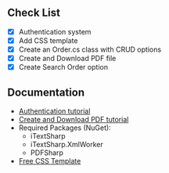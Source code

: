  
## Check List
- [x] Authentication system
- [x] Add CSS template
- [x] Create an Order.cs class with CRUD options
- [x] Create and Download PDF file
- [x] Create Search Order option

## Documentation
* [Authentication tutorial](https://www.youtube.com/watch?v=wzaoQiS_9dI&t=1189s&ab_channel=CodAffection)
* [Create and Download PDF tutorial](https://www.completecsharptutorial.com/mvc-articles/create-and-download-pdf-in-aspnet-mvc5.php)
* Required Packages (NuGet):
  * iTextSharp
  * iTextSharp.XmlWorker
  * PDFSharp
* [Free CSS Template](https://www.free-css.com/free-css-templates/page292/logistica)
